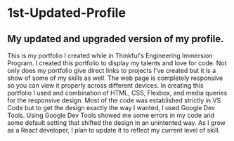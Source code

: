 # 1st-Updated-Profile
## My updated and upgraded version of my profile.

This is my portfolio I created while in Thinkful's Engineering Immersion Program. I created this portfolio to display my talents and love for code. Not only does my portfolio give direct links to projects I've created but it is a show of some of my skills as well. The web page is completely responsive so you can view it properly across different devices. In creating this portfolio I used and combination of HTML, CSS, Flexbox, and media queries for the responsive design. Most of the code was established strictly in VS Code but to get the design exactly the way I wanted, I used Google Dev Tools. Using Google Dev Tools showed me some errors in my code and some default setting that shifted the design in an unintented way. As I grow as a React developer, I plan to update it to reflect my current level of skill.
